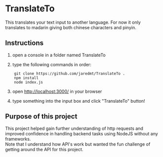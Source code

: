 # TranslateTo

This translates your text input to another language. For now it only translates to madarin giving both chinese characters and pinyin.

## Instructions

1. open a console in a folder named TranslateTo

2. type the following commands in order:
```
	git clone https://github.com/jaredmt/TranslateTo .
	npm install
	node index.js
```

3. open [http://localhost:3000/](http://localhost:3000/) in your browser

4. type something into the input box and click "TranslateTo" button!

## Purpose of this project

This project helped gain further understanding of http requests and improved confidence in handling backend tasks using NodeJS without any frameworks. \
Note that I understand how API's work but wanted the fun challenge of getting around the API for this project.